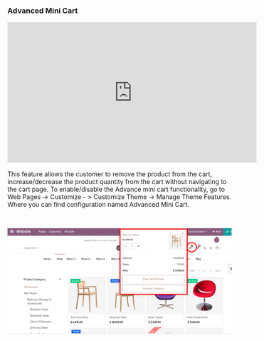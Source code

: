 
### Advanced Mini Cart


<iframe width="560" height="315" src="https://www.youtube.com/embed/Cb4Hwy7DEqg" title="YouTube video player" frameborder="0" allow="accelerometer; autoplay; clipboard-write; encrypted-media; gyroscope; picture-in-picture" allowfullscreen></iframe>


This feature allows the customer to remove the product from the cart, increase/decrease the product quantity from the cart without navigating to the cart page. To enable/disable the Advance mini cart functionality, go to Web Pages -> Customize - > Customize Theme -> Manage Theme Features. Where you can find configuration named Advanced Mini Cart.


 


![](./images/25-1.png)



